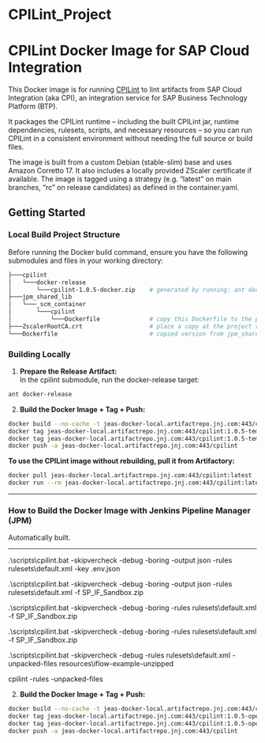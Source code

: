 # CPILint_Project


# CPILint Docker Image for SAP Cloud Integration

This Docker image is for running [CPILint](https://github.com/mwittrock/cpilint) to lint artifacts from SAP Cloud Integration (aka CPI), an integration service for SAP Business Technology Platform (BTP). 

It packages the CPILint runtime – including the built CPILint jar, runtime dependencies, rulesets, scripts, and necessary resources – so you can run CPILint in a consistent environment without needing the full source or build files.

The image is built from a custom Debian (stable-slim) base and uses Amazon Corretto 17. It also includes a locally provided ZScaler certificate if available. The image is tagged using a strategy (e.g. “latest” on main branches, “rc” on release candidates) as defined in the container.yaml.

## Getting Started

### Local Build Project Structure

Before running the Docker build command, ensure you have the following submodules and files in your working directory:

```bash
├───cpilint
│   └───docker-release
│       └───cpilint-1.0.5-docker.zip    # generated by running: ant docker-release in the cpilint submodule
├───jpm_shared_lib
│   └───_scm_container
│       └───cpilint
│           └───Dockerfile              # copy this Dockerfile to the project root if needed
├───ZscalerRootCA.crt                   # place a copy at the project root (used for local CA import)
└───Dockerfile                          # copied version from jpm_shared_lib/_scm_container/cpilint/
```

### Building Locally

1. **Prepare the Release Artifact:**  
In the cpilint submodule, run the docker-release target:
```bash
ant docker-release
```

2. **Build the Docker Image + Tag + Push:**  
```bash
docker build --no-cache -t jeas-docker-local.artifactrepo.jnj.com:443/cpilint:1.0.5-temurin-03 . 
docker tag jeas-docker-local.artifactrepo.jnj.com:443/cpilint:1.0.5-temurin-03 jeas-docker-local.artifactrepo.jnj.com:443/cpilint:latest
docker tag jeas-docker-local.artifactrepo.jnj.com:443/cpilint:1.0.5-temurin-03 jeas-docker-local.artifactrepo.jnj.com:443/cpilint
docker push -a jeas-docker-local.artifactrepo.jnj.com:443/cpilint
```

**To use the CPILint image without rebuilding, pull it from Artifactory:**
```bash
docker pull jeas-docker-local.artifactrepo.jnj.com:443/cpilint:latest
docker run --rm jeas-docker-local.artifactrepo.jnj.com:443/cpilint:latest [options]
```

---

### How to Build the Docker Image with Jenkins Pipeline Manager (JPM)

Automatically built.

---


.\scripts\cpilint.bat -skipvercheck -debug -boring -output json -rules rulesets\default.xml -key .env.json

.\scripts\cpilint.bat -skipvercheck -debug -boring -output json -rules rulesets\default.xml  -f SP_IF_Sandbox.zip

.\scripts\cpilint.bat -skipvercheck -debug -boring -rules rulesets\default.xml  -f SP_IF_Sandbox.zip

.\scripts\cpilint.bat -skipvercheck -debug -boring -rules rulesets\default.xml -f SP_IF_Sandbox.zip


.\scripts\cpilint.bat -skipvercheck -debug -rules rulesets\default.xml -unpacked-files resources\iflow-example-unzipped

cpilint -rules <file> -unpacked-files


2. **Build the Docker Image + Tag + Push:**  
```bash
docker build --no-cache -t jeas-docker-local.artifactrepo.jnj.com:443/cpilint:1.0.5-openjdk . 
docker tag jeas-docker-local.artifactrepo.jnj.com:443/cpilint:1.0.5-openjdk jeas-docker-local.artifactrepo.jnj.com:443/cpilint:latest
docker tag jeas-docker-local.artifactrepo.jnj.com:443/cpilint:1.0.5-openjdk jeas-docker-local.artifactrepo.jnj.com:443/cpilint
docker push -a jeas-docker-local.artifactrepo.jnj.com:443/cpilint
```